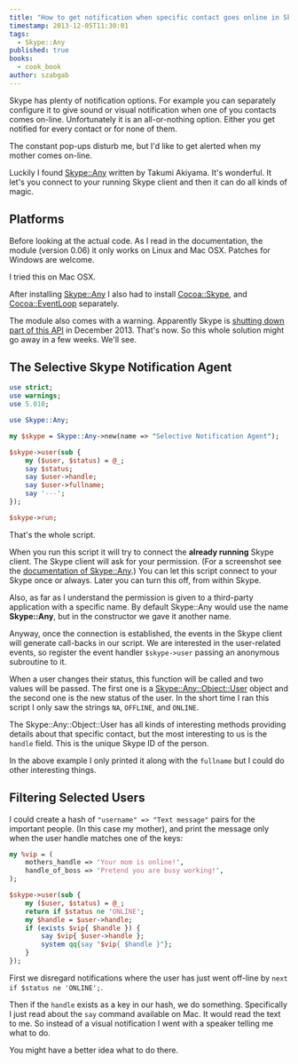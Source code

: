 ```yaml
---
title: "How to get notification when specific contact goes online in Skype?"
timestamp: 2013-12-05T11:30:01
tags:
  - Skype::Any
published: true
books:
  - cook_book
author: szabgab
---
```



Skype has plenty of notification options. For example you can separately configure it to give sound or visual notification when one of you contacts comes on-line. Unfortunately it is an all-or-nothing option. Either you get notified for every contact or for none of them.

The constant pop-ups disturb me, but I'd like to get alerted when my mother comes on-line.

Luckily I found [Skype::Any](https://metacpan.org/pod/Skype::Any) written by Takumi Akiyama. It's wonderful. It let's you connect to your running Skype client and then it can do all kinds of magic.



## Platforms

Before looking at the actual code. As I read in the documentation, the module
(version 0.06) it only works on Linux and Mac OSX. Patches for Windows are welcome.

I tried this on Mac OSX.

After installing [Skype::Any](https://metacpan.org/pod/Skype::Any)
I also had to install
[Cocoa::Skype](https://metacpan.org/pod/Cocoa::Skype), and
[Cocoa::EventLoop](https://metacpan.org/pod/Cocoa::EventLoop) separately.

The module also comes with a warning. Apparently Skype is
[shutting down part of this API](https://support.skype.com/en/faq/FA12349/skype-says-my-application-will-stop-working-with-skype-in-december-2013-why-is-that) in December 2013. That's now. So this whole solution might go away in a few weeks. We'll see.

## The Selective Skype Notification Agent

```perl
use strict;
use warnings;
use 5.010;

use Skype::Any;

my $skype = Skype::Any->new(name => "Selective Notification Agent");

$skype->user(sub {
    my ($user, $status) = @_;
    say $status;
    say $user->handle;
    say $user->fullname;
    say '---';
});

$skype->run;
```

That's the whole script.

When you run this script it will try to connect the **already running** Skype client.
The Skype client will ask for your permission.
(For a screenshot see the [documentation of Skype::Any](https://metacpan.org/pod/Skype::Any).) You can let this script connect to your Skype once or always. Later you can turn this off, from within Skype.

Also, as far as I understand the permission is given to a third-party application with a specific name. By default Skype::Any would use the name **Skype::Any**, but in the constructor we gave it another name.

Anyway, once the connection is established, the events in the Skype client will generate call-backs in our script. We are interested in the user-related events, so register the event handler `$skype->user` passing an anonymous subroutine to it.

When a user changes their status, this function will be called and two values will be passed. The first one is a [Skype::Any::Object::User](https://metacpan.org/pod/Skype::Any::Object::User) object and the second one is the new status of the user. In the short time I ran this script I only saw the strings `NA`, `OFFLINE`, and `ONLINE`.

The Skype::Any::Object::User has all kinds of interesting methods providing details about that specific contact, but the most interesting to us is the `handle` field. This is the unique Skype ID of the person.

In the above example I only printed it along with the `fullname` but I could do other interesting things.

## Filtering Selected Users

I could create a hash of `"username" => "Text message"` pairs for the important people. (In this case my mother), and print the message only when the user handle matches one of the keys:

```perl
my %vip = (
    mothers_handle => 'Your mom is online!',
    handle_of_boss => 'Pretend you are busy working!',
);

$skype->user(sub {
    my ($user, $status) = @_;
    return if $status ne 'ONLINE';
    my $handle = $user->handle;
    if (exists $vip{ $handle }) {
        say $vip{ $user->handle };
        system qq{say "$vip{ $handle }"};
    }
});
```

First we disregard notifications where the user has just went off-line by
`next if $status ne 'ONLINE';`.

Then if the `handle` exists as a key in our hash, we do something.
Specifically I just read about the `say` command available on Mac.
It would read the text to me. So instead of a visual notification
I went with a speaker telling me what to do.

You might have a better idea what to do there.

